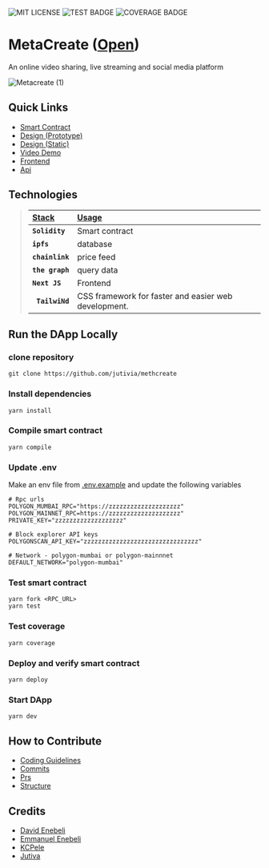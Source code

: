![MIT LICENSE](https://badgen.net//badge/license/MIT/green) ![TEST BADGE](https://img.shields.io/badge/Test%3F-PASSING-green.svg) ![COVERAGE BADGE](https://img.shields.io/badge/Coverage%3F-97.14-green.svg)

# MetaCreate ([Open](methcreate-client.vercel.app))

<p align="justify">
An online video sharing, live streaming and social media platform
</p>

![Metacreate (1)](https://user-images.githubusercontent.com/76119744/205514424-31bc505b-d944-4800-943c-9fa4a5141763.png)

## Quick Links

- [Smart Contract](https://mumbai.polygonscan.com/address/0x007fF1Fc2709f6eCedAB3021804f0C330c83eA72#code)
- [Design (Prototype)](https://www.figma.com/proto/Jndsu86Dt4QeefBEdPlI5z/UI-screens?node-id=168%3A16666&scaling=scale-down-width&page-id=1%3A4&starting-point-node-id=168%3A16666)
- [Design (Static)](https://www.figma.com/file/Jndsu86Dt4QeefBEdPlI5z/UI-screens?node-id=1%3A4&t=CQKrpaTwpeuRz6V6-3)
- [Video Demo](https://www.loom.com/share/fd1937f323ec447cab83191466aa75d7)
- [Frontend](https://methcreate-client.vercel.app/)
- [Api](https://video-api-08tf.onrender.com/)

## Technologies

> | <b><u>Stack</u></b> | <b><u>Usage</u></b>                                  |
> | :------------------ | :--------------------------------------------------- |
> | **`Solidity`**      | Smart contract                                       |
> | **`ipfs`**          | database                                             |
> | **`chainlink`**     | price feed                                           |
> | **`the graph`**     | query data                                           |
> | **`Next JS`**       | Frontend                                             |
> | **` TailwiNd`**     | CSS framework for faster and easier web development. |

## Run the DApp Locally

### clone repository

```
git clone https://github.com/jutivia/methcreate
```

### Install dependencies

```
yarn install
```

### Compile smart contract

```
yarn compile
```

### Update .env

Make an env file from [.env.example](packages/hardhat/.env.example)
and update the following variables

```
# Rpc urls
POLYGON_MUMBAI_RPC="https://zzzzzzzzzzzzzzzzzzzz"
POLYGON_MAINNET_RPC=https://zzzzzzzzzzzzzzzzzzzz"
PRIVATE_KEY="zzzzzzzzzzzzzzzzzzz"

# Block explorer API keys
POLYGONSCAN_API_KEY="zzzzzzzzzzzzzzzzzzzzzzzzzzzzzzzz"

# Network - polygon-mumbai or polygon-mainnnet
DEFAULT_NETWORK="polygon-mumbai"
```

### Test smart contract

```
yarn fork <RPC_URL>
yarn test
```

### Test coverage

```
yarn coverage
```

### Deploy and verify smart contract

```
yarn deploy
```

### Start DApp

```
yarn dev
```

## How to Contribute

- [Coding Guidelines](CONTRIBUTIONS/CODING_GUIDELINES.md)
- [Commits](CONTRIBUTIONS/COMMITS.md)
- [Prs](CONTRIBUTIONS/PRs.md)
- [Structure](CONTRIBUTIONS/STRUCTURE.md)

## Credits

- [David Enebeli](https://github.com/havidtech)
- [Emmanuel Enebeli ](https://github.com/EnebeliEmmanuel)
- [KCPele](https://github.com/KcPele)
- [Jutiva](https://github.com/jutivia)
